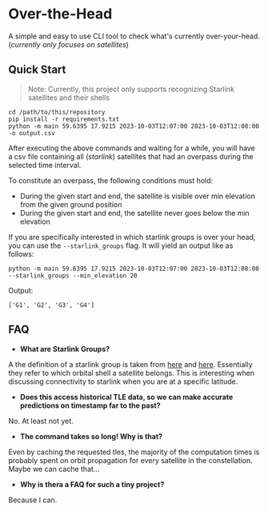# Over-the-Head

A simple and easy to use CLI tool to check what's currently over-your-head. (_currently only focuses on satellites_)

## Quick Start

> Note: Currently, this project only supports recognizing Starlink satellites and their shells

```
cd /path/to/this/repository
pip install -r requirements.txt
python -m main 59.6395 17.9215 2023-10-03T12:07:00 2023-10-03T12:08:00 -o output.csv
```

After executing the above commands and waiting for a while, you will have a csv file containing all (_starlink_) satellites that had an overpass during the selected time interval.

To constitute an overpass, the following conditions must hold:
* During the given start and end, the satellite is visible over min elevation from the given ground position
* During the given start and end, the satellite never goes below the min elevation


If you are specifically interested in which starlink groups is over your head, you can use the `--starlink_groups` flag. It will yield an output like as follows:

```
python -m main 59.6395 17.9215 2023-10-03T12:07:00 2023-10-03T12:08:00 --starlink_groups --min_elevation 20
```

Output:

```
['G1', 'G2', 'G3', 'G4']
```

## FAQ

* **What are Starlink Groups?**

A the definition of a starlink group is taken from [here](https://space.skyrocket.de/doc_sdat/starlink-v1-5.htm) and [here](https://space.skyrocket.de/doc_sdat/starlink-v2-mini.htm). Essentially they refer to which orbital shell a satellite belongs. This is interesting when discussing connectivity to starlink when you are at a specific latitude.

* **Does this access historical TLE data, so we can make accurate predictions on timestamp far to the past?**

No. At least not yet.

* **The command takes so long! Why is that?**

Even by caching the requested tles, the majority of the computation times is probably spent on orbit propagation for every satellite in the constellation. Maybe we can cache that...

* **Why is thera a FAQ for such a tiny project?**

Because I can.
